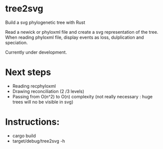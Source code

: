 # tree2svg
Build a svg phylogenetic tree with Rust

Read a newick or phyloxml file and create a svg representation of the tree.
When reading  phyloxml file, display events as loss, dulplication and speciation.

Currently under development.

# Next steps
- Reading recphyloxml
- Drawing reconciliation (2 /3 levels)
- Passing from O(n^2) to O(n) complexity (not really necessary :  huge trees will no be visible in svg) 

# Instructions:
- cargo build
- target/debug/tree2svg  -h

